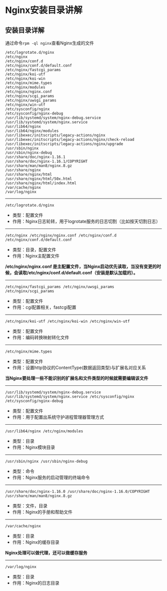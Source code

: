 # Nginx安装目录讲解

## 安装目录详解

通过命令`rpm -ql nginx`查看Nginx生成的文件
```
/etc/logrotate.d/nginx
/etc/nginx
/etc/nginx/conf.d
/etc/nginx/conf.d/default.conf
/etc/nginx/fastcgi_params
/etc/nginx/koi-utf
/etc/nginx/koi-win
/etc/nginx/mime.types
/etc/nginx/modules
/etc/nginx/nginx.conf
/etc/nginx/scgi_params
/etc/nginx/uwsgi_params
/etc/nginx/win-utf
/etc/sysconfig/nginx
/etc/sysconfig/nginx-debug
/usr/lib/systemd/system/nginx-debug.service
/usr/lib/systemd/system/nginx.service
/usr/lib64/nginx
/usr/lib64/nginx/modules
/usr/libexec/initscripts/legacy-actions/nginx
/usr/libexec/initscripts/legacy-actions/nginx/check-reload
/usr/libexec/initscripts/legacy-actions/nginx/upgrade
/usr/sbin/nginx
/usr/sbin/nginx-debug
/usr/share/doc/nginx-1.16.1
/usr/share/doc/nginx-1.16.1/COPYRIGHT
/usr/share/man/man8/nginx.8.gz
/usr/share/nginx
/usr/share/nginx/html
/usr/share/nginx/html/50x.html
/usr/share/nginx/html/index.html
/var/cache/nginx
/var/log/nginx
```

---

`/etc/logrotate.d/nginx`
- 类型：配置文件
- 作用：Nginx日志轮转，用于logrotate服务的日志切割（比如按天切割日志）

---

`/etc/nginx /etc/nginx/nginx.conf /etc/nginx/conf.d /etc/nginx/conf.d/default.conf`
- 类型：目录，配置文件
- 作用：Nginx主配置文件

**/etc/nginx/nginx.conf 是主配置文件，当Nginx启动优先读取，当没有变更的时候，会读取/etc/nginx/conf.d/default.conf（安装是默认加载的）。**

---

`/etc/nginx/fastcgi_params /etc/nginx/uwsgi_params /etc/nginx/scgi_params`
- 类型：配置文件
- 作用：cgi配置相关，fastcgi配置

---

`/etc/nginx/koi-utf /etc/nginx/koi-win /etc/nginx/win-utf`
- 类型：配置文件
- 作用：编码转换映射转化文件

---

`/etc/nginx/mime.types`
- 类型：配置文件
- 作用：设置http协议的ContentType(数据返回类型)与扩展名对应关系

**当Nginx要处理一些不能识别的扩展名和文件类型的时候就需要编辑该文件**

---

`/usr/lib/systemd/system/nginx-debug.service /usr/lib/systemd/system/nginx.service /etc/sysconfig/nginx /etc/sysconfig/nginx-debug`
- 类型：配置文件
- 作用：用于配置出系统守护进程管理器管理方式

---

`/usr/lib64/nginx /etc/nginx/modules`
- 类型：目录
- 作用：Nginx模块目录

---

`/usr/sbin/nginx /usr/sbin/nginx-debug`
- 类型：命令
- 作用：Nginx服务的启动管理的终端命令

---

`/usr/share/doc/nginx-1.16.0 /usr/share/doc/nginx-1.16.0/COPYRIGHT /usr/share/man/man8/nginx.8.gz`
- 类型：文件，目录
- 作用：Nginx的手册和帮助文件

---

`/var/cache/nginx`
- 类型：目录
- 作用：Nginx的缓存目录

**Nginx处理可以做代理，还可以做缓存服务**

---

`/var/log/nginx`
- 类型：目录
- 作用：Nginx的日志目录
